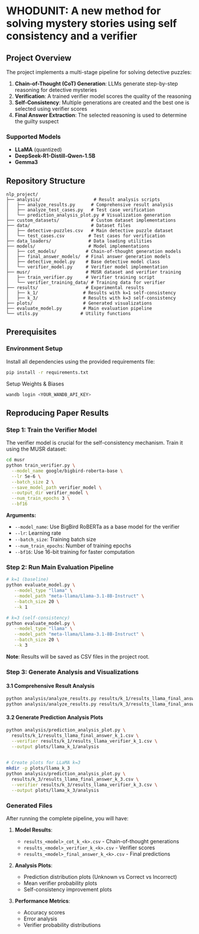 # WHODUNIT: A new method for solving mystery stories using self consistency and a verifier

## Project Overview

The project implements a multi-stage pipeline for solving detective puzzles:

1. **Chain-of-Thought (CoT) Generation**: LLMs generate step-by-step reasoning for detective mysteries
2. **Verification**: A trained verifier model scores the quality of the reasoning 
3. **Self-Consistency**: Multiple generations are created and the best one is selected using verifier scores
4. **Final Answer Extraction**: The selected reasoning is used to determine the guilty suspect

### Supported Models
- **LLaMA** (quantized)
- **DeepSeek-R1-Distill-Qwen-1.5B** 
- **Gemma3**

## Repository Structure

```
nlp_project/
├── analysis/                    # Result analysis scripts
│   ├── analyze_results.py      # Comprehensive result analysis
│   ├── analyze_test_cases.py   # Test case verification
│   └── prediction_analysis_plot.py # Visualization generation
├── custom_datasets/            # Custom dataset implementations
├── data/                       # Dataset files
│   ├── detective-puzzles.csv   # Main detective puzzle dataset
│   └── test_cases.csv         # Test cases for verification
├── data_loaders/              # Data loading utilities
├── models/                    # Model implementations
│   ├── cot_models/           # Chain-of-thought generation models
│   ├── final_answer_models/  # Final answer generation models
│   ├── detective_model.py    # Base detective model class
│   └── verifier_model.py     # Verifier model implementation
├── musr/                     # MUSR dataset and verifier training
│   ├── train_verifier.py     # Verifier training script
│   └── verifier_training_data/ # Training data for verifier
├── results/                  # Experimental results
│   ├── k_1/                 # Results with k=1 self-consistency
│   ├── k_3/                 # Results with k=3 self-consistency
├── plots/                   # Generated visualizations
├── evaluate_model.py        # Main evaluation pipeline
└── utils.py                # Utility functions
```

## Prerequisites

  ### Environment Setup

  Install all dependencies using the provided requirements file:
  ```bash
  pip install -r requirements.txt
  ```

Setup Weights & Biases 
```bash
wandb login <YOUR_WANDB_API_KEY>
```

## Reproducing Paper Results

### Step 1: Train the Verifier Model

The verifier model is crucial for the self-consistency mechanism. Train it using the MUSR dataset:

```bash
cd musr
python train_verifier.py \
  --model_name google/bigbird-roberta-base \
  --lr 5e-6 \
  --batch_size 2 \
  --save_model_path verifier_model \
  --output_dir verifier_model \
  --num_train_epochs 3 \
  --bf16
```

**Arguments:**
- `--model_name`: Use BigBird RoBERTa as a base model for the verifier
- `--lr`: Learning rate
- `--batch_size`: Training batch size
- `--num_train_epochs`: Number of training epochs
- `--bf16`: Use 16-bit training for faster computation

### Step 2: Run Main Evaluation Pipeline


```bash
# k=1 (baseline)
python evaluate_model.py \
   --model_type "llama" \
   --model_path "meta-llama/Llama-3.1-8B-Instruct" \
   --batch_size 20 \
   --k 1

# k=3 (self-consistency)
python evaluate_model.py \
   --model_type "llama" \
   --model_path "meta-llama/Llama-3.1-8B-Instruct" \
   --batch_size 20 \
   --k 3
```

**Note**: Results will be saved as CSV files in the project root. 

### Step 3: Generate Analysis and Visualizations

#### 3.1 Comprehensive Result Analysis
```bash
python analysis/analyze_results.py results/k_1/results_llama_final_answer_k_1.csv --model-name "LLaMA k=1"
python analysis/analyze_results.py results/k_3/results_llama_final_answer_k_3.csv --model-name "LLaMA k=3"
```

#### 3.2 Generate Prediction Analysis Plots
```bash
python analysis/prediction_analysis_plot.py \
  results/k_1/results_llama_final_answer_k_1.csv \
  --verifier results/k_1/results_llama_verifier_k_1.csv \
  --output plots/llama_k_1/analysis
  

# Create plots for LLaMA k=3
mkdir -p plots/llama_k_3  
python analysis/prediction_analysis_plot.py \
  results/k_3/results_llama_final_answer_k_3.csv \
  --verifier results/k_3/results_llama_verifier_k_3.csv \
  --output plots/llama_k_3/analysis
```

### Generated Files

After running the complete pipeline, you will have:

1. **Model Results**: 
   - `results_<model>_cot_k_<k>.csv` - Chain-of-thought generations
   - `results_<model>_verifier_k_<k>.csv` - Verifier scores  
   - `results_<model>_final_answer_k_<k>.csv` - Final predictions

2. **Analysis Plots**:
   - Prediction distribution plots (Unknown vs Correct vs Incorrect)
   - Mean verifier probability plots
   - Self-consistency improvement plots

3. **Performance Metrics**:
   - Accuracy scores
   - Error analysis
   - Verifier probability distributions


